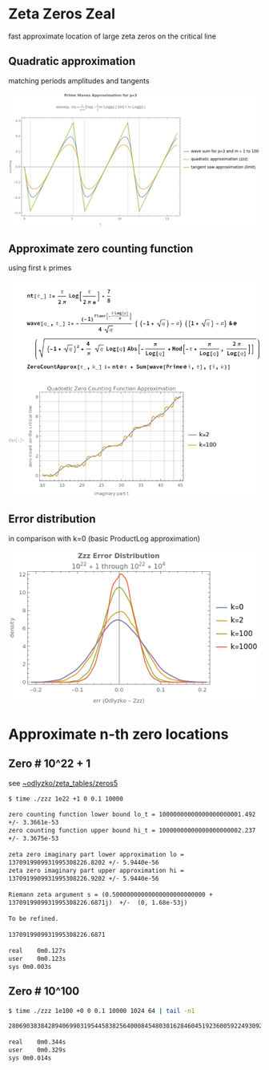 # Zeta Zeros Zeal
fast approximate location of large zeta zeros on the critical line

## Quadratic approximation

matching periods amplitudes and tangents 

![waves](doc/waves.png)

## Approximate zero counting function

using first `k` primes

![counting](doc/counting.png)

## Error distribution

in comparison with k=0 (basic ProductLog approximation)

![errors](doc/errors.png)

# Approximate n-th zero locations

## Zero # 10^22 + 1

see [~odlyzko/zeta_tables/zeros5](https://www-users.cse.umn.edu/~odlyzko/zeta_tables/zeros5)

```bash
$ time ./zzz 1e22 +1 0 0.1 10000
```

```text
zero counting function lower bound lo_t = 10000000000000000000001.492 +/- 3.3661e-53
zero counting function upper bound hi_t = 10000000000000000000002.237 +/- 3.3675e-53

zeta zero imaginary part lower approximation lo = 1370919909931995308226.8202 +/- 5.9440e-56
zeta zero imaginary part upper approximation hi = 1370919909931995308226.9202 +/- 5.9440e-56

Riemann zeta argument s = (0.50000000000000000000000000 + 1370919909931995308226.6871j)  +/-  (0, 1.68e-53j)

To be refined.

1370919909931995308226.6871

real	0m0.127s
user	0m0.123s
sys	0m0.003s
```

## Zero # 10^100

```bash
$ time ./zzz 1e100 +0 0 0.1 10000 1024 64 | tail -n1
```

```text
280690383842894069903195445838256400084548030162846045192360059224930922349073043060335653109252473.2500

real	0m0.344s
user	0m0.329s
sys	0m0.014s
```